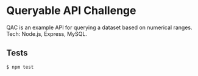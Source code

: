 # Queryable API Challenge

QAC is an example API for querying a dataset based on numerical ranges. Tech: Node.js, Express, MySQL.

## Tests

```
$ npm test

```